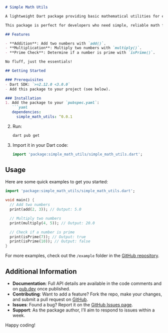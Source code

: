 ```markdown
# Simple Math Utils

A lightweight Dart package providing basic mathematical utilities for everyday use.

This package is perfect for developers who need simple, reliable math functions without extra dependencies. Whether you're building a Flutter app or a Dart CLI tool, `simple_math_utils` has you covered with easy-to-use methods.

## Features

- **Addition**: Add two numbers with `add()`.
- **Multiplication**: Multiply two numbers with `multiply()`.
- **Prime Check**: Determine if a number is prime with `isPrime()`.

No fluff, just the essentials!

## Getting Started

### Prerequisites
- Dart SDK: `>=2.12.0 <3.0.0`
- Add this package to your project (see below).

### Installation
1. Add the package to your `pubspec.yaml`:
   ```yaml
   dependencies:
     simple_math_utils: ^0.0.1
   ```
2. Run:
   ```bash
   dart pub get
   ```
3. Import it in your Dart code:
   ```dart
   import 'package:simple_math_utils/simple_math_utils.dart';
   ```

## Usage

Here are some quick examples to get you started:

```dart
import 'package:simple_math_utils/simple_math_utils.dart';

void main() {
  // Add two numbers
  print(add(2, 3)); // Output: 5.0

  // Multiply two numbers
  print(multiply(4, 5)); // Output: 20.0

  // Check if a number is prime
  print(isPrime(7)); // Output: true
  print(isPrime(10)); // Output: false
}
```

For more examples, check out the `/example` folder in the [GitHub repository](https://github.com/Syed722528/simple_math_utils.git).

## Additional Information

- **Documentation**: Full API details are available in the code comments and on [pub.dev](https://pub.dev/packages/simple_math_utils) once published.
- **Contributing**: Want to add a feature? Fork the repo, make your changes, and submit a pull request on [GitHub](https://github.com/Syed722528/simple_math_utils.git).
- **Issues**: Found a bug? Report it on the [GitHub Issues page](https://github.com/Syed722528/simple_math_utils.git/issues).
- **Support**: As the package author, I’ll aim to respond to issues within a week.

Happy coding!
```



